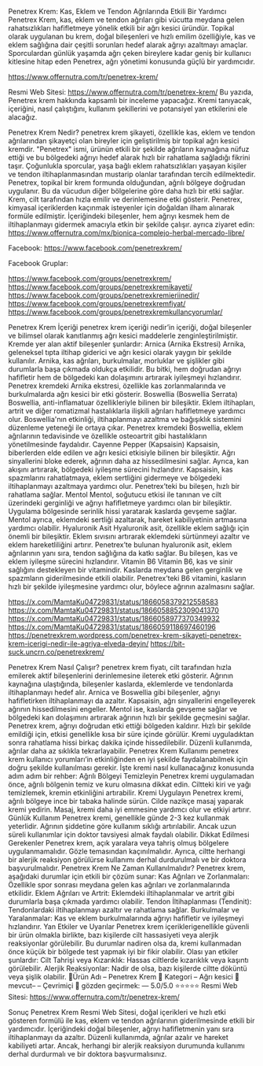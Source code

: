 Penetrex Krem: Kas, Eklem ve Tendon Ağrılarında Etkili Bir Yardımcı
Penetrex Krem, kas, eklem ve tendon ağrıları gibi vücutta meydana gelen rahatsızlıkları hafifletmeye yönelik etkili bir ağrı kesici üründür. Topikal olarak uygulanan bu krem, doğal bileşenleri ve hızlı emilim özelliğiyle, kas ve eklem sağlığına dair çeşitli sorunları hedef alarak ağrıyı azaltmayı amaçlar. Sporculardan günlük yaşamda ağrı çeken bireylere kadar geniş bir kullanıcı kitlesine hitap eden Penetrex, ağrı yönetimi konusunda güçlü bir yardımcıdır.

https://www.offernutra.com/tr/penetrex-krem/

Resmi Web Sitesi: https://www.offernutra.com/tr/penetrex-krem/
Bu yazıda, Penetrex krem hakkında kapsamlı bir inceleme yapacağız. Kremi tanıyacak, içeriğini, nasıl çalıştığını, kullanım şekillerini ve potansiyel yan etkilerini ele alacağız.



Penetrex Krem Nedir?
penetrex krem ​​şikayeti, özellikle kas, eklem ve tendon ağrılarından şikayetçi olan bireyler için geliştirilmiş bir topikal ağrı kesici kremdir. "Penetrex" ismi, ürünün etkili bir şekilde ağrıların kaynağına nüfuz ettiği ve bu bölgedeki ağrıyı hedef alarak hızlı bir rahatlama sağladığı fikrini taşır. Çoğunlukla sporcular, yaşa bağlı eklem rahatsızlıkları yaşayan kişiler ve tendon iltihaplanmasından mustarip olanlar tarafından tercih edilmektedir.
Penetrex, topikal bir krem formunda olduğundan, ağrılı bölgeye doğrudan uygulanır. Bu da vücudun diğer bölgelerine göre daha hızlı bir etki sağlar. Krem, cilt tarafından hızla emilir ve derinlemesine etki gösterir. Penetrex, kimyasal içeriklerden kaçınmak isteyenler için doğaldan ilham alınarak formüle edilmiştir. İçeriğindeki bileşenler, hem ağrıyı kesmek hem de iltihaplanmayı gidermek amacıyla etkin bir şekilde çalışır.
ayrıca ziyaret edin:
https://www.offernutra.com/mx/bionica-complejo-herbal-mercado-libre/



Facebook: 
https://www.facebook.com/penetrexkrem/

Facebook Gruplar:

https://www.facebook.com/groups/penetrexkrem/
https://www.facebook.com/groups/penetrexkremikayeti/
https://www.facebook.com/groups/penetrexkremieriinedir/
https://www.facebook.com/groups/penetrexkremfiyat/
https://www.facebook.com/groups/penetrexkremkullancyorumlar/



Penetrex Krem İçeriği
penetrex krem ​​içeriği nedir’in içeriği, doğal bileşenler ve bilimsel olarak kanıtlanmış ağrı kesici maddelerle zenginleştirilmiştir. Kremde yer alan aktif bileşenler şunlardır:
Arnica (Arnika Ekstresi)
Arnika, geleneksel tıpta iltihap giderici ve ağrı kesici olarak yaygın bir şekilde kullanılır. Arnika, kas ağrıları, burkulmalar, morluklar ve şişlikler gibi durumlarla başa çıkmada oldukça etkilidir. Bu bitki, hem doğrudan ağrıyı hafifletir hem de bölgedeki kan dolaşımını artırarak iyileşmeyi hızlandırır. Penetrex kremdeki Arnika ekstresi, özellikle kas zorlanmalarında ve burkulmalarda ağrı kesici bir etki gösterir.
Boswellia (Boswellia Serrata)
Boswellia, anti-inflamatuar özellikleriyle bilinen bir bileşiktir. Eklem iltihapları, artrit ve diğer romatizmal hastalıklarla ilişkili ağrıları hafifletmeye yardımcı olur. Boswellia'nın etkinliği, iltihaplanmayı azaltma ve bağışıklık sistemini düzenleme yeteneği ile ortaya çıkar. Penetrex kremdeki Boswellia, eklem ağrılarının tedavisinde ve özellikle osteoartrit gibi hastalıkların yönetilmesinde faydalıdır.
Cayenne Pepper (Kapsaisin)
Kapsaisin, biberlerden elde edilen ve ağrı kesici etkisiyle bilinen bir bileşiktir. Ağrı sinyallerini bloke ederek, ağrının daha az hissedilmesini sağlar. Ayrıca, kan akışını artırarak, bölgedeki iyileşme sürecini hızlandırır. Kapsaisin, kas spazmlarını rahatlatmaya, eklem sertliğini gidermeye ve bölgedeki iltihaplanmayı azaltmaya yardımcı olur. Penetrex’teki bu bileşen, hızlı bir rahatlama sağlar.
Mentol
Mentol, soğutucu etkisi ile tanınan ve cilt üzerindeki gerginliği ve ağrıyı hafifletmeye yardımcı olan bir bileşiktir. Uygulama bölgesinde serinlik hissi yaratarak kaslarda gevşeme sağlar. Mentol ayrıca, eklemdeki sertliği azaltarak, hareket kabiliyetinin artmasına yardımcı olabilir.
Hyaluronik Asit
Hyaluronik asit, özellikle eklem sağlığı için önemli bir bileşiktir. Eklem sıvısını artırarak eklemdeki sürtünmeyi azaltır ve eklem hareketliliğini artırır. Penetrex’te bulunan hyaluronik asit, eklem ağrılarının yanı sıra, tendon sağlığına da katkı sağlar. Bu bileşen, kas ve eklem iyileşme sürecini hızlandırır.
Vitamin B6
Vitamin B6, kas ve sinir sağlığını destekleyen bir vitamindir. Kaslarda meydana gelen gerginlik ve spazmların giderilmesinde etkili olabilir. Penetrex’teki B6 vitamini, kasların hızlı bir şekilde iyileşmesine yardımcı olur, böylece ağrının azalmasını sağlar.


https://x.com/MamtaKu04729831/status/1866058379212558583
https://x.com/MamtaKu04729831/status/1866058852309041370
https://x.com/MamtaKu04729831/status/1866058977370349932
https://x.com/MamtaKu04729831/status/1866059118697460196
https://penetrexkrem.wordpress.com/penetrex-krem-sikayeti-penetrex-krem-icerigi-nedir-ile-agriya-elveda-deyin/
https://bit-suck.uncrn.co/penetrexkrem/

Penetrex Krem Nasıl Çalışır?
penetrex krem ​​fiyatı, cilt tarafından hızla emilerek aktif bileşenlerini derinlemesine ileterek etki gösterir. Ağrının kaynağına ulaştığında, bileşenler kaslarda, eklemlerde ve tendonlarda iltihaplanmayı hedef alır. Arnica ve Boswellia gibi bileşenler, ağrıyı hafifletirken iltihaplanmayı da azaltır. Kapsaisin, ağrı sinyallerini engelleyerek ağrının hissedilmesini engeller. Mentol ise, kaslarda gevşeme sağlar ve bölgedeki kan dolaşımını artırarak ağrının hızlı bir şekilde geçmesini sağlar.
Penetrex krem, ağrıyı doğrudan etki ettiği bölgeden kaldırır. Hızlı bir şekilde emildiği için, etkisi genellikle kısa bir süre içinde görülür. Kremi uyguladıktan sonra rahatlama hissi birkaç dakika içinde hissedilebilir. Düzenli kullanımda, ağrılar daha az sıklıkla tekrarlayabilir.
Penetrex Krem Kullanımı
penetrex krem ​​kullanıcı yorumları’in etkinliğinden en iyi şekilde faydalanabilmek için doğru şekilde kullanılması gerekir. İşte kremi nasıl kullanacağınız konusunda adım adım bir rehber:
Ağrılı Bölgeyi Temizleyin
Penetrex kremi uygulamadan önce, ağrılı bölgenin temiz ve kuru olmasına dikkat edin. Ciltteki kiri ve yağı temizlemek, kremin etkinliğini artırabilir.
Kremi Uygulayın
Penetrex kremi, ağrılı bölgeye ince bir tabaka halinde sürün. Cilde nazikçe masaj yaparak kremi yedirin. Masaj, kremi daha iyi emmesine yardımcı olur ve etkiyi artırır.
Günlük Kullanım
Penetrex kremi, genellikle günde 2-3 kez kullanmak yeterlidir. Ağrının şiddetine göre kullanım sıklığı artırılabilir. Ancak uzun süreli kullanımlar için doktor tavsiyesi almak faydalı olabilir.
Dikkat Edilmesi Gerekenler
Penetrex krem, açık yaralara veya tahriş olmuş bölgelere uygulanmamalıdır. Gözle temasından kaçınılmalıdır. Ayrıca, ciltte herhangi bir alerjik reaksiyon görülürse kullanımı derhal durdurulmalı ve bir doktora başvurulmalıdır.
Penetrex Krem Ne Zaman Kullanılmalıdır?
Penetrex krem, aşağıdaki durumlar için etkili bir çözüm sunar:
Kas Ağrıları ve Zorlanmaları: Özellikle spor sonrası meydana gelen kas ağrıları ve zorlanmalarında etkilidir.
Eklem Ağrıları ve Artrit: Eklemdeki iltihaplanmalar ve artrit gibi durumlarla başa çıkmada yardımcı olabilir.
Tendon İltihaplanması (Tendinit): Tendonlardaki iltihaplanmayı azaltır ve rahatlama sağlar.
Burkulmalar ve Yaralanmalar: Kas ve eklem burkulmalarında ağrıyı hafifletir ve iyileşmeyi hızlandırır.
Yan Etkiler ve Uyarılar
Penetrex krem ​​içeriklerigenellikle güvenli bir ürün olmakla birlikte, bazı kişilerde cilt hassasiyeti veya alerjik reaksiyonlar görülebilir. Bu durumlar nadiren olsa da, kremi kullanmadan önce küçük bir bölgede test yapmak iyi bir fikir olabilir.
Olası yan etkiler şunlardır:
Cilt Tahrişi veya Kızarıklık: Hassas ciltlerde kızarıklık veya kaşıntı görülebilir.
Alerjik Reaksiyonlar: Nadir de olsa, bazı kişilerde ciltte döküntü veya şişlik olabilir.
🔹Ürün Adı – Penetrex Krem
🔹 Kategori – Ağrı kesici
🔹 mevcut– – Çevrimiçi
🔹 gözden geçirmek: — 5.0/5.0 ⭐⭐⭐⭐⭐
Resmi Web Sitesi: https://www.offernutra.com/tr/penetrex-krem/

Sonuç
Penetrex Krem Resmi Web Sitesi, doğal içerikleri ve hızlı etki gösteren formülü ile kas, eklem ve tendon ağrılarının giderilmesinde etkili bir yardımcıdır. İçeriğindeki doğal bileşenler, ağrıyı hafifletmenin yanı sıra iltihaplanmayı da azaltır. Düzenli kullanımda, ağrılar azalır ve hareket kabiliyeti artar. Ancak, herhangi bir alerjik reaksiyon durumunda kullanımı derhal durdurmalı ve bir doktora başvurmalısınız.


